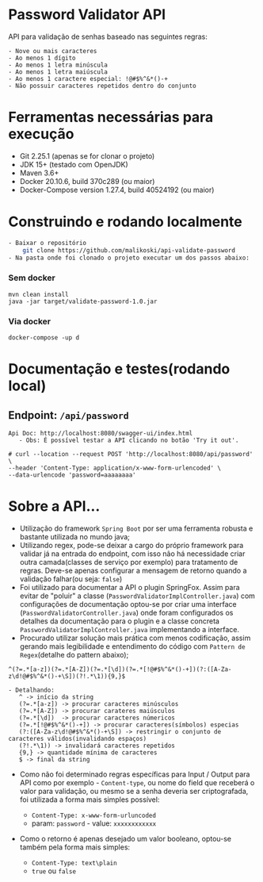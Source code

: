 # Password Validator API
API para validação de senhas baseado nas seguintes regras:

```
- Nove ou mais caracteres
- Ao menos 1 dígito
- Ao menos 1 letra minúscula
- Ao menos 1 letra maiúscula
- Ao menos 1 caractere especial: !@#$%^&*()-+
- Não possuir caracteres repetidos dentro do conjunto
```

# Ferramentas necessárias para execução

* Git 2.25.1 (apenas se for clonar o projeto)
* JDK 15+ (testado com OpenJDK)
* Maven 3.6+
* Docker 20.10.6, build 370c289 (ou maior)
* Docker-Compose version 1.27.4, build 40524192 (ou maior)

# Construindo e rodando localmente

```bash
- Baixar o repositório
    git clone https://github.com/malikoski/api-validate-password
- Na pasta onde foi clonado o projeto executar um dos passos abaixo:
```

### Sem docker
````
mvn clean install
java -jar target/validate-password-1.0.jar
````

### Via docker
````
docker-compose -up d
````

# Documentação e testes(rodando local)

## Endpoint: `/api/password`

```
Api Doc: http://localhost:8080/swagger-ui/index.html
   - Obs: É possível testar a API clicando no botão 'Try it out'. 

# curl --location --request POST 'http://localhost:8080/api/password' \
--header 'Content-Type: application/x-www-form-urlencoded' \
--data-urlencode 'password=aaaaaaaa'

```

# Sobre a API...

* Utilização do framework `Spring Boot` por ser uma ferramenta robusta e bastante utilizada no
  mundo java;
* Utilizando regex, pode-se deixar a cargo do próprio framework para validar já na entrada do endpoint,
com isso não há necessidade criar outra camada(classes de serviço por exemplo) para tratamento de regras. 
  Deve-se apenas configurar a mensagem de retorno quando a validação falhar(ou seja: `false`)
* Foi utilizado para documentar a API o plugin SpringFox. Assim para evitar de 
"poluir" a classe (`PasswordValidatorImplController.java`) com configurações de documentação  optou-se por criar uma    interface (`PasswordValidatorController.java`) onde foram configurados os detalhes da documentação para o plugin 
  e a classe concreta `PasswordValidatorImplController.java` implementando a interface.
* Procurado utilizar solução mais prática com menos codificação, assim gerando mais 
legibilidade e entendimento do código com `Pattern de Regex`(detalhe do pattern abaixo);   
  
````regexp
^(?=.*[a-z])(?=.*[A-Z])(?=.*[\d])(?=.*[!@#$%^&*()-+])(?:([A-Za-z\d!@#$%^&*()-+\S])(?!.*\1)){9,}$

- Detalhando:
   ^ -> início da string
   (?=.*[a-z]) -> procurar caracteres minúsculos
   (?=.*[A-Z]) -> procurar carateres maiúsculos
   (?=.*[\d])  -> procurar caracteres númericos
   (?=.*[!@#$%^&*()-+]) -> procurar caracteres(símbolos) especias
   (?:([A-Za-z\d!@#$%^&*()-+\S]) -> restringir o conjunto de caracteres válidos(invalidando espaços)
   (?!.*\1)) -> invalidará caracteres repetidos
   {9,} -> quantidade mínima de caracteres
   $ -> final da string
   ````

* Como não foi determinado regras específicas para Input / Output para API como por 
exemplo - `Content-type`, ou nome do field que receberá o valor para validação, 
ou mesmo se a senha deveria ser criptografada, foi utilizada a forma mais simples possível:
  
    * `Content-Type: x-www-form-urluncoded`
    * param: `password` - value: `xxxxxxxxxxxx`
    
* Como o retorno é apenas desejado um valor booleano, optou-se também pela forma mais simples:
    * `Content-Type: text\plain`
    * `true` ou `false`
